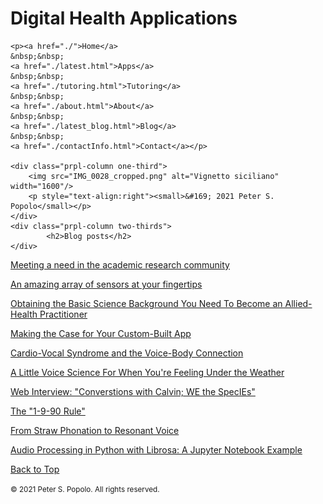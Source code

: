 <div class="prpl-row">
	<div class="prpl-column two-thirds">
			<h1>Digital Health Applications</h1>
	</div>
	
	<p><a href="./">Home</a>
	&nbsp;&nbsp;
	<a href="./latest.html">Apps</a>
	&nbsp;&nbsp;
	<a href="./tutoring.html">Tutoring</a>
	&nbsp;&nbsp;
	<a href="./about.html">About</a>
	&nbsp;&nbsp;
	<a href="./latest_blog.html">Blog</a>
	&nbsp;&nbsp;
	<a href="./contactInfo.html">Contact</a></p>
	
	<div class="prpl-column one-third">
		<img src="IMG_0028_cropped.png" alt="Vignetto siciliano" width="1600"/>
		<p style="text-align:right"><small>&#169; 2021 Peter S. Popolo</small></p>
	</div>
	<div class="prpl-column two-thirds">
			<h2>Blog posts</h2>
	</div>
</div>

<p><a href="./blog.html">Meeting a need in the academic research community</a></p>

<p><a href="./blog_2.html">An amazing array of sensors at your fingertips</a></p>

<p><a href="./blog_3.html">Obtaining the Basic Science Background You Need To Become an Allied-Health Practitioner</a></p>

<p><a href="./blog_4.html">Making the Case for Your Custom-Built App</a></p>

<p><a href="./blog_5.html">Cardio-Vocal Syndrome and the Voice-Body Connection</a></p>

<p><a href="./blog_6.html">A Little Voice Science For When You're Feeling Under the Weather</a></p>

<p><a href="./blog_7.html">Web Interview: "Converstions with Calvin; WE the SpecIEs" </a></p>

<p><a href="./blog_8.html">The "1-9-90 Rule"</a></p>

<p><a href="./blog_9.html">From Straw Phonation to Resonant Voice</a></p>

<p><a href="./Mel_Spectrograms.html">Audio Processing in Python with Librosa: A Jupyter Notebook Example</a></p>

<a href="./latest_blog.html">Back to Top</a> 

<small>&#169; 2021 Peter S. Popolo. All rights reserved.</small>
